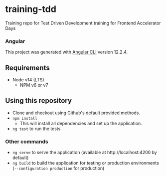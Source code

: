 # training-tdd
Training repo for Test Driven Development training for Frontend Accelerator Days

### Angular
This project was generated with [Angular CLI](https://github.com/angular/angular-cli) version 12.2.4.

## Requirements
- Node v14 (LTS)
  - NPM v6 or v7
## Using this repository
 - Clone and checkout using Github's default provided methods. 
 - `npm install`
   - This will install all dependencies and set up the application.
 - `ng test` to run the tests

### Other commands
 - `ng serve` to serve the application (available at http://localhost:4200 by default)
 - `ng build` to build the application for testing or production environments (`--configuration production` for production)
